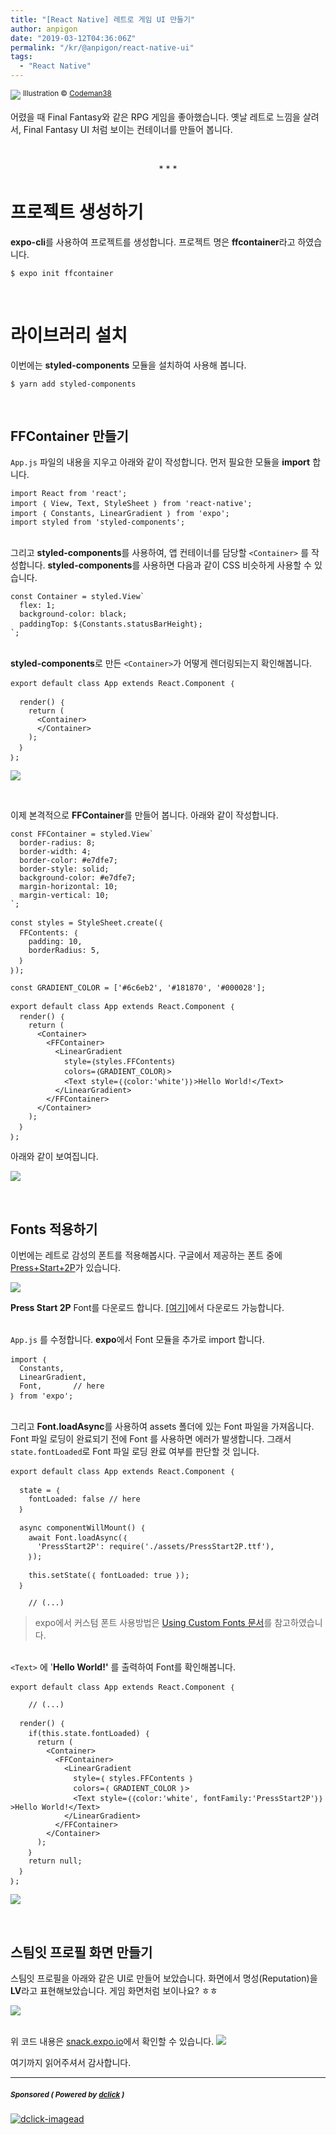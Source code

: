 ```yaml
---
title: "[React Native] 레트로 게임 UI 만들기"
author: anpigon
date: "2019-03-12T04:36:06Z"
permalink: "/kr/@anpigon/react-native-ui"
tags:
  - "React Native"
---
```

![](https://www.dafont.com/img/illustration/p/r/press_start_2p.png)
<sup>Illustration © [Codeman38](http://www.zone38.net/font/)</sup>

어렸을 때 Final Fantasy와 같은 RPG 게임을 좋아했습니다. 옛날 레트로 느낌을 살려서, Final Fantasy UI 처럼 보이는 컨테이너를 만들어 봅니다.

<br><center>* * *</center>

# 프로젝트 생성하기

**expo-cli**를 사용하여 프로젝트를 생성합니다. 프로젝트 명은 **ffcontainer**라고 하였습니다.

    $ expo init ffcontainer

&nbsp;

# 라이브러리 설치

이번에는 **styled-components** 모듈을 설치하여 사용해 봅니다. 

    $ yarn add styled-components

&nbsp;

## **FFContainer** 만들기

`App.js` 파일의 내용을 지우고 아래와 같이 작성합니다. 먼저 필요한 모듈을 **import** 합니다.

    import React from 'react';
    import ｛ View, Text, StyleSheet ｝ from 'react-native';
    import ｛ Constants, LinearGradient ｝ from 'expo';
    import styled from 'styled-components';

<br>그리고 **styled-components**를 사용하여, 앱 컨테이너를 담당할 `<Container>` 를 작성합니다. **styled-components**를 사용하면 다음과 같이 CSS 비슷하게 사용할 수 있습니다. 

    const Container = styled.View`
      flex: 1;
      background-color: black;
      paddingTop: $｛Constants.statusBarHeight｝;
    `;

<br>**styled-components**로 만든 `<Container>`가 어떻게 렌더링되는지 확인해봅니다.

    export default class App extends React.Component ｛
    
      render() ｛
        return (
          <Container>
          </Container>
        );
      ｝
    ｝;

![](https://steemitimages.com/300x0/https://user-images.githubusercontent.com/3969643/54168418-ba7a7b00-44b1-11e9-9732-dd9939ef93aa.png)

&nbsp;

이제 본격적으로 **FFContainer**를 만들어 봅니다. 아래와 같이 작성합니다.

    const FFContainer = styled.View`
      border-radius: 8;							
      border-width: 4;
      border-color: #e7dfe7;
      border-style: solid;
      background-color: #e7dfe7;	
      margin-horizontal: 10; 
      margin-vertical: 10;
    `;
    
    const styles = StyleSheet.create(｛
      FFContents: ｛
        padding: 10, 
        borderRadius: 5,
      ｝
    ｝);
    
    const GRADIENT_COLOR = ['#6c6eb2', '#181870', '#000028'];
    
    export default class App extends React.Component ｛
      render() ｛
        return (
          <Container>
            <FFContainer>
              <LinearGradient 
                style=｛styles.FFContents｝
                colors=｛GRADIENT_COLOR｝>
                <Text style=｛｛color:'white'｝｝>Hello World!</Text>
              </LinearGradient>
            </FFContainer>
          </Container>
        );
      ｝
    ｝;

아래와 같이 보여집니다.

![](https://steemitimages.com/300x0/https://ipfs.busy.org/ipfs/Qmcci7iMVbsGKbvHNvFsKejJDPLg5mwUtXE8rfdPswuHVt)

&nbsp;

## Fonts 적용하기

이번에는 레트로 감성의 폰트를 적용해봅시다. 구글에서 제공하는 폰트 중에 [Press+Start+2P](https://fonts.google.com/specimen/Press+Start+2P)가 있습니다.

![](https://steemitimages.com/0x0/https://ipfs.busy.org/ipfs/QmQ9DJ62YkZJfYmqw9AnKY1nJtP7mCWEvHN8tm81PCmwnz)


**Press Start 2P** Font를 다운로드 합니다. [\[여기\]](https://www.dafont.com/press-start-2p.font)에서 다운로드 가능합니다.


<br>`App.js` 를 수정합니다. **expo**에서 Font 모듈을 추가로 import 합니다.

    import ｛ 
      Constants, 
      LinearGradient, 
      Font,       // here
    ｝ from 'expo';

<br>그리고 **Font.loadAsync**를 사용하여 assets 폴더에 있는 Font 파일을 가져옵니다.  Font 파일 로딩이 완료되기 전에 Font 를 사용하면 에러가 발생합니다. 그래서`state.fontLoaded`로 Font 파일 로딩 완료 여부를 판단할 것 입니다.

    export default class App extends React.Component ｛
    
      state = ｛
        fontLoaded: false // here
      ｝
    
      async componentWillMount() ｛
        await Font.loadAsync(｛
          'PressStart2P': require('./assets/PressStart2P.ttf'),
        ｝);
    
        this.setState(｛ fontLoaded: true ｝);
      ｝
    
    	// (...)

> expo에서 커스텀 폰트 사용방법은 [Using Custom Fonts 문서](https://docs.expo.io/versions/latest/guides/using-custom-fonts/)를 참고하였습니다.

<br>`<Text>` 에 '**Hello World!'** 를 출력하여 Font를 확인해봅니다.


    export default class App extends React.Component ｛
    
    	// (...)
    	
      render() ｛
        if(this.state.fontLoaded) ｛
          return (
            <Container>
              <FFContainer>
                <LinearGradient 
                  style=｛ styles.FFContents ｝
                  colors=｛ GRADIENT_COLOR ｝>
                  <Text style=｛｛color:'white', fontFamily:'PressStart2P'｝｝>Hello World!</Text>
                </LinearGradient>
              </FFContainer>
            </Container>
          );
        ｝
        return null;
      ｝
    ｝;

![](https://steemitimages.com/300x0/https://ipfs.busy.org/ipfs/QmbepC3x61hFG82MZVGHryBwbj84dghc5C2kAqLnySVAfd)

&nbsp;

## 스팀잇 프로필 화면 만들기

스팀잇 프로필을 아래와 같은 UI로 만들어 보았습니다. 화면에서 명성(Reputation)을 **LV**라고 표현해보았습니다. 게임 화면처럼 보이나요? ㅎㅎ

![](https://steemitimages.com/400x0/https://ipfs.busy.org/ipfs/QmcSsXhtNEsspdi2tDXecvYaSxGwgkhpVoEZXvThS6n9Sg)

<br>위 코드 내용은 [snack.expo.io](https://snack.expo.io/@markan/ffcontainer)에서 확인할 수 있습니다.
[![](https://steemitimages.com/0x0/https://ipfs.busy.org/ipfs/QmTVnuTbditvDLhggrrfkCVCgdwnU1MyveLfqrjbyzHvfk)](https://snack.expo.io/@markan/ffcontainer)

여기까지 읽어주셔서 감사합니다.

---

#####  <sub> **Sponsored ( Powered by [dclick](https://www.dclick.io) )** </sub>
[![dclick-imagead](https://s3.ap-northeast-2.amazonaws.com/dclick/image/dclick/1552477485946.png)](https://api.dclick.io/v1/c?x=eyJhbGciOiJIUzI1NiIsInR5cCI6IkpXVCJ9.eyJjIjoiYW5waWdvbiIsInMiOiJyZWFjdC1uYXRpdmUtdWkiLCJhIjpbImktMTk1Il0sInVybCI6Imh0dHBzOi8vd3d3LmRjbGljay5pby9tb25ldGl6ZSIsImlhdCI6MTU1MjU1NjI0NCwiZXhwIjoxODY3OTE2MjQ0fQ.FiO_qBavmlNqL0xUBnJ6Fabwh725lf-xt4VZxcIMtfQ)